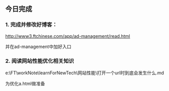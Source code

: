 ## 今日完成
### 1. 完成并修改好博客：
<http://www3.ftchinese.com/app/ad-management/read.html>

并在ad-management中加好入口

### 2. 阅读网站性能优化相关知识
e:\FT\workNote\learnForNewTech\网站性能\打开一个url时到底会发生什么.md

为优化a.html做准备